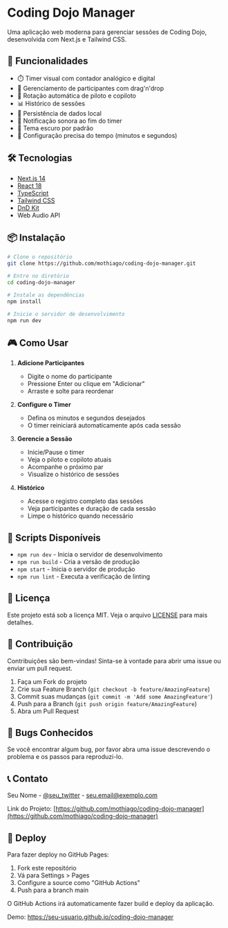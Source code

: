 # Coding Dojo Manager

Uma aplicação web moderna para gerenciar sessões de Coding Dojo, desenvolvida com Next.js e Tailwind CSS.

## 🚀 Funcionalidades

- ⏱️ Timer visual com contador analógico e digital
- 👥 Gerenciamento de participantes com drag'n'drop
- 🔄 Rotação automática de piloto e copiloto
- 📊 Histórico de sessões
- 💾 Persistência de dados local
- 🔔 Notificação sonora ao fim do timer
- 🌙 Tema escuro por padrão
- 🎯 Configuração precisa do tempo (minutos e segundos)

## 🛠️ Tecnologias

- [Next.js 14](https://nextjs.org/)
- [React 18](https://reactjs.org/)
- [TypeScript](https://www.typescriptlang.org/)
- [Tailwind CSS](https://tailwindcss.com/)
- [DnD Kit](https://dndkit.com/)
- Web Audio API

## 📦 Instalação

```bash
# Clone o repositório
git clone https://github.com/mothiago/coding-dojo-manager.git

# Entre no diretório
cd coding-dojo-manager

# Instale as dependências
npm install

# Inicie o servidor de desenvolvimento
npm run dev
```

## 🎮 Como Usar

1. **Adicione Participantes**
   - Digite o nome do participante
   - Pressione Enter ou clique em "Adicionar"
   - Arraste e solte para reordenar

2. **Configure o Timer**
   - Defina os minutos e segundos desejados
   - O timer reiniciará automaticamente após cada sessão

3. **Gerencie a Sessão**
   - Inicie/Pause o timer
   - Veja o piloto e copiloto atuais
   - Acompanhe o próximo par
   - Visualize o histórico de sessões

4. **Histórico**
   - Acesse o registro completo das sessões
   - Veja participantes e duração de cada sessão
   - Limpe o histórico quando necessário

## 🔧 Scripts Disponíveis

- `npm run dev` - Inicia o servidor de desenvolvimento
- `npm run build` - Cria a versão de produção
- `npm start` - Inicia o servidor de produção
- `npm run lint` - Executa a verificação de linting

## 📝 Licença

Este projeto está sob a licença MIT. Veja o arquivo [LICENSE](LICENSE) para mais detalhes.

## 👥 Contribuição

Contribuições são bem-vindas! Sinta-se à vontade para abrir uma issue ou enviar um pull request.

1. Faça um Fork do projeto
2. Crie sua Feature Branch (`git checkout -b feature/AmazingFeature`)
3. Commit suas mudanças (`git commit -m 'Add some AmazingFeature'`)
4. Push para a Branch (`git push origin feature/AmazingFeature`)
5. Abra um Pull Request

## 🐛 Bugs Conhecidos

Se você encontrar algum bug, por favor abra uma issue descrevendo o problema e os passos para reproduzi-lo.

## 📞 Contato

Seu Nome - [@seu_twitter](https://twitter.com/seu_twitter) - seu.email@exemplo.com

Link do Projeto: [https://github.com/mothiago/coding-dojo-manager](https://github.com/mothiago/coding-dojo-manager)

## 🚀 Deploy

Para fazer deploy no GitHub Pages:

1. Fork este repositório
2. Vá para Settings > Pages
3. Configure a source como "GitHub Actions"
4. Push para a branch main

O GitHub Actions irá automaticamente fazer build e deploy da aplicação.

Demo: https://seu-usuario.github.io/coding-dojo-manager